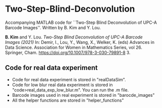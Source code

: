 # Two-Step-Blind-Deconvolution
Accompanying MATLAB code for ``Two-Step Blind Deconvolution of UPC-A Barcode Images''. Written by B. Kim and Y. Lou. 

**B. Kim** and Y. Lou. *Two-Step Blind Deconvolution of UPC-A Barcode Images (2021)* In: Demir, I., Lou, Y., Wang, X., Welker, K. (eds) Advances in Data Science. Association for Women in
Mathematics Series, vol 26. Springer, Cham. https://doi.org/10.1007/978-3-030-79891-8 3. 

## Code for real data experiment
- Code for real data experiment is stored in "realDataSim".
- Code for low blur real data experiment is stored in "code>real_data_exp_low_blur.m". You can run the .m file.
- Barcode images used in real experiment is stored in "barocde_images"
- All the helper functions are stored in "helper_functions"


